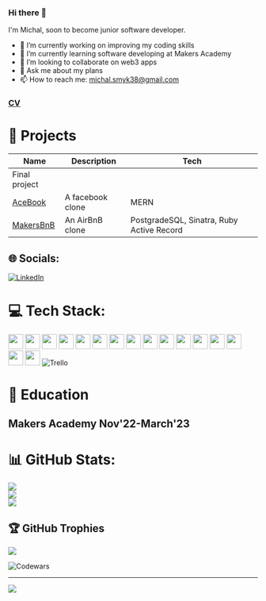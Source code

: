 ### Hi there 👋

I'm Michal, soon to become junior software developer. 

- 🔭 I’m currently working on improving my coding skills
- 🌱 I’m currently learning software developing at Makers Academy
- 👯 I’m looking to collaborate on web3 apps
- 💬 Ask me about my plans
- 📫 How to reach me: michal.smyk38@gmail.com

### [CV](https://github.com/MichalSmyk/CV) 

# 🧠 Projects 

Name    |    Description      | Tech     
-------- | ------------- | -----------
Final project | | 
[AceBook](https://github.com/MichalSmyk/acebook-mern-fire) | A facebook clone | MERN
[MakersBnB](https://github.com/MichalSmyk/Makers_BnB) | An AirBnB clone | PostgradeSQL, Sinatra, Ruby Active Record


## 🌐 Socials:
[![LinkedIn](https://img.shields.io/badge/LinkedIn-%230077B5.svg?logo=linkedin&logoColor=white)](https://www.linkedin.com/in/michal-smyk-5066a2151/) 

# 💻 Tech Stack:
 <img height="30" src="https://img.shields.io/badge/-JavaScript-F7DF1E?logo=JavaScript&logoColor=white" /> <img height="30" src="https://img.shields.io/badge/-PostgreSQL-4169E1?logo=PostgreSQL&logoColor=white" /> <img height="30" src="https://img.shields.io/badge/-ReactJs-61DAFB?logo=react&logoColor=white" /> <img height="30" src="https://img.shields.io/badge/-Ruby-CC342D?logo=Ruby&logoColor=white" /> <img height="30" src="https://img.shields.io/badge/-HTML-E34F26?logo=HTML5&logoColor=white" />  <img height="30" src="https://img.shields.io/badge/-CSS-1572B6?logo=CSS3&logoColor=white" /> <img height="30" src="https://img.shields.io/badge/-Jest-C21325?logo=Jest&logoColor=white" /> <img height="30" src="https://img.shields.io/badge/-NodeJS-339933?logo=Node.js&logoColor=white" /> <img height="30" src="https://img.shields.io/badge/-Express-000000?logo=Express&logoColor=white" /> <img height="30" src="https://img.shields.io/badge/-MongoDB-47A248?logo=MongoDB&logoColor=white" />   <img height="30" src="https://img.shields.io/badge/-ESLint-4B32C3?logo=ESLint&logoColor=white" />  <img height="30" src="https://img.shields.io/badge/-Git-F05032?logo=Git&logoColor=white" /> <img height="30" src="https://user-images.githubusercontent.com/25181517/192108891-d86b6220-e232-423a-bf5f-90903e6887c3.png" />
 <img height="30"  src="https://user-images.githubusercontent.com/25181517/192109061-e138ca71-337c-4019-8d42-4792fdaa7128.png"/>
  <img height="30"  src="https://user-images.githubusercontent.com/25181517/121401671-49102800-c959-11eb-9f6f-74d49a5e1774.png"/>
  <img height="30" src="https://user-images.githubusercontent.com/68279555/200387386-276c709f-380b-46cc-81fd-f292985927a8.png" />
  ![Trello](https://img.shields.io/badge/Trello-%23026AA7.svg?style=for-the-badge&logo=Trello&logoColor=white)


# 🏦 Education

## Makers Academy Nov'22-March'23


# 📊 GitHub Stats:
![](https://github-readme-stats.vercel.app/api?username=MIchalSmyk&theme=tokyonight&hide_border=true&include_all_commits=false&count_private=true)<br/>
![](https://github-readme-streak-stats.herokuapp.com/?user=MIchalSmyk&theme=tokyonight&hide_border=true)<br/>
![](https://github-readme-stats.vercel.app/api/top-langs/?username=MIchalSmyk&theme=tokyonight&hide_border=true&include_all_commits=false&count_private=true&layout=compact)

## 🏆 GitHub Trophies
![](https://github-profile-trophy.vercel.app/?username=MIchalSmyk&theme=tokyonight&no-frame=true&no-bg=false&margin-w=4)


![Codewars](https://github.r2v.ch/codewars?user=MichalSmyk&stroke=%23BB432C)


---
![](https://visitcount.itsvg.in/api?id=MIchalSmyk&icon=0&color=0)
